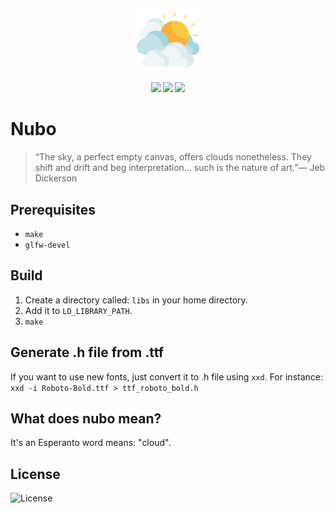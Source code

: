 <h4 align="center">
    <img src="assets/mascot.svg" align="center" width="100"/>
</h4>

<h4 align="center">
  <img src="https://img.shields.io/github/languages/top/LinArcX/nubo.svg"/>  <img src="https://img.shields.io/github/repo-size/LinArcX/nubo.svg"/>  <img src="https://img.shields.io/github/tag/LinArcX/nubo.svg?colorB=green"/>
</h4>

# Nubo
> “The sky, a perfect empty canvas, offers clouds nonetheless. They shift and drift and beg interpretation… such is the nature of art.”― Jeb Dickerson

## Prerequisites
- `make`
- `glfw-devel`

## Build
1. Create a directory called: `libs` in your home directory.
2. Add it to `LD_LIBRARY_PATH`.
3. `make`

## Generate .h file from .ttf
If you want to use new fonts, just convert it to .h file using `xxd`. For instance:
`xxd -i Roboto-Bold.ttf > ttf_roboto_bold.h`

## What does nubo mean?
It's an Esperanto word means: "cloud".

## License
![License](https://img.shields.io/github/license/LinArcX/nubo.svg)
